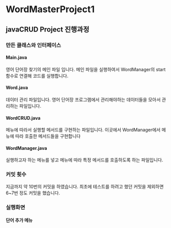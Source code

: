 # WordMasterProject1

## javaCRUD Project 진행과정

### 만든 클래스와 인터페이스

#### Main.java
영어 단어장 찾기의 메인 파일 입니다. 
메인 파일을 실행하여서 WordManager의 start함수로 연결해 코드를 실행합니다. 
#### Word.java
데이터 관리 파일입니다.
영어 단어장 프로그램에서 관리해야하는 데이터들을 모아서 관리하는 파일입니다. 
#### WordCRUD.java
메뉴에 따라서 실행할 메서드를 구현하는 파일입니다. 
이곳에서 WordManager에서 메뉴에 따라 호출한 메서드들을 구현합니다
#### WordManager.java
실행하고자 하는 메뉴를 넣고 메뉴에 따라 특정 메서드를 호출하도록 하는 파일입니다.

### 커밋 횟수
지금까지 약 10번의 커밋을 하였습니다. 
최초에 테스트를 하려고 했던 커밋을 제외하면 6~7번 정도 커밋을 했습니다.

### 실행화면
#### 단어 추가 메뉴


